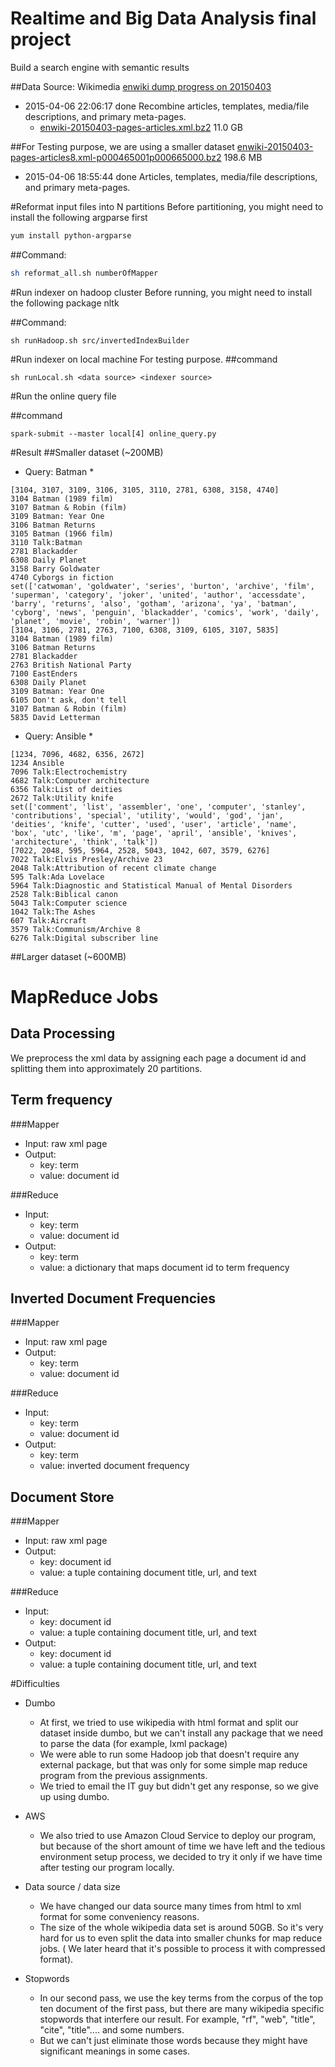 # Realtime and Big Data Analysis final project
Build a search engine with semantic results

##Data Source: Wikimedia
[enwiki dump progress on 20150403](https://dumps.wikimedia.org/enwiki/20150403/)
* 2015-04-06 22:06:17 done Recombine articles, templates, media/file descriptions, and primary meta-pages.
  * [enwiki-20150403-pages-articles.xml.bz2](https://dumps.wikimedia.org/enwiki/20150403/enwiki-20150403-pages-articles.xml.bz2) 11.0 GB

##For Testing purpose, we are using a smaller dataset
[enwiki-20150403-pages-articles8.xml-p000465001p000665000.bz2](https://dumps.wikimedia.org/enwiki/20150403/enwiki-20150403-pages-articles8.xml-p000465001p000665000.bz2) 198.6 MB
* 2015-04-06 18:55:44 done Articles, templates, media/file descriptions, and primary meta-pages.

#Reformat input files into N partitions
Before partitioning, you might need to install the following argparse first
```bash
yum install python-argparse
```

##Command:
```bash
sh reformat_all.sh numberOfMapper

```
#Run indexer on hadoop cluster
Before running, you might need to install the following package
nltk

##Command:
```
sh runHadoop.sh src/invertedIndexBuilder
```

#Run indexer on local machine
For testing purpose.
##command
```
sh runLocal.sh <data source> <indexer source>
```

#Run the online query file

##command
```
spark-submit --master local[4] online_query.py 

```

#Result
##Smaller dataset (~200MB)
* Query: Batman
  * 
```
[3104, 3107, 3109, 3106, 3105, 3110, 2781, 6308, 3158, 4740]
3104 Batman (1989 film)
3107 Batman & Robin (film)
3109 Batman: Year One
3106 Batman Returns
3105 Batman (1966 film)
3110 Talk:Batman
2781 Blackadder
6308 Daily Planet
3158 Barry Goldwater
4740 Cyborgs in fiction
set(['catwoman', 'goldwater', 'series', 'burton', 'archive', 'film', 'superman', 'category', 'joker', 'united', 'author', 'accessdate', 'barry', 'returns', 'also', 'gotham', 'arizona', 'ya', 'batman', 'cyborg', 'news', 'penguin', 'blackadder', 'comics', 'work', 'daily', 'planet', 'movie', 'robin', 'warner'])
[3104, 3106, 2781, 2763, 7100, 6308, 3109, 6105, 3107, 5835]
3104 Batman (1989 film)
3106 Batman Returns
2781 Blackadder
2763 British National Party
7100 EastEnders
6308 Daily Planet
3109 Batman: Year One
6105 Don't ask, don't tell
3107 Batman & Robin (film)
5835 David Letterman

```
* Query: Ansible
  * 
```
[1234, 7096, 4682, 6356, 2672]
1234 Ansible
7096 Talk:Electrochemistry
4682 Talk:Computer architecture
6356 Talk:List of deities
2672 Talk:Utility knife
set(['comment', 'list', 'assembler', 'one', 'computer', 'stanley', 'contributions', 'special', 'utility', 'would', 'god', 'jan', 'deities', 'knife', 'cutter', 'used', 'user', 'article', 'name', 'box', 'utc', 'like', 'm', 'page', 'april', 'ansible', 'knives', 'architecture', 'think', 'talk'])
[7022, 2048, 595, 5964, 2528, 5043, 1042, 607, 3579, 6276]
7022 Talk:Elvis Presley/Archive 23
2048 Talk:Attribution of recent climate change
595 Talk:Ada Lovelace
5964 Talk:Diagnostic and Statistical Manual of Mental Disorders
2528 Talk:Biblical canon
5043 Talk:Computer science
1042 Talk:The Ashes
607 Talk:Aircraft
3579 Talk:Communism/Archive 8
6276 Talk:Digital subscriber line
```
##Larger dataset (~600MB)


# MapReduce Jobs
## Data Processing
  We preprocess the xml data by assigning each page a document id and splitting them into approximately 20 partitions. 

## Term frequency

###Mapper
* Input: raw xml page
* Output: 
  * key: term
  * value: document id

###Reduce
* Input:
  * key: term
  * value: document id
* Output:
  * key: term
  * value: a dictionary that maps document id to term frequency

## Inverted Document Frequencies

###Mapper
* Input: raw xml page
* Output: 
  * key: term
  * value: document id

###Reduce
* Input:
  * key: term
  * value: document id
* Output:
  * key: term
  * value: inverted document frequency

## Document Store

###Mapper
* Input: raw xml page
* Output: 
  * key: document id
  * value: a tuple containing document title, url, and text

###Reduce
* Input:
  * key: document id
  * value: a tuple containing document title, url, and text
* Output:
  * key: document id
  * value: a tuple containing document title, url, and text

#Difficulties
* Dumbo
  * At first, we tried to use wikipedia with html format and split our dataset inside dumbo, but we can't install any package that we need to parse the data (for example, lxml package)
  * We were able to run some Hadoop job that doesn't require any external package, but that was only for some simple map reduce program from the previous assignments.
  * We tried to email the IT guy but didn't get any response, so we give up using dumbo.

* AWS
  * We also tried to use Amazon Cloud Service to deploy our program, but because of the short amount of time we have left and the tedious environment setup process, we decided to try it only if we have time after testing our program locally.

* Data source / data size
  * We have changed our data source many times from html to xml format for some conveniency reasons.
  * The size of the whole wikipedia data set is around 50GB. So it's very hard for us to even split the data into smaller chunks for map reduce jobs. ( We later heard that it's possible to process it with compressed format).

* Stopwords
  * In our second pass, we use the key terms from the corpus of the top ten document of the first pass, but there are many wikipedia specific stopwords that interfere our result. For example, "rf", "web", "title", "cite", "title".... and some numbers.
  * But we can't just eliminate those words because they might have significant meanings in some cases.
